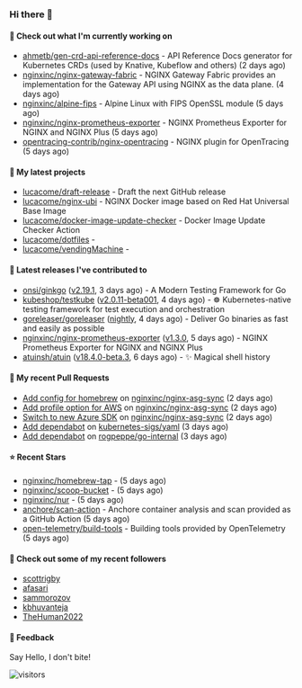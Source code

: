 ### Hi there 👋

#### 👷 Check out what I'm currently working on

- [ahmetb/gen-crd-api-reference-docs](https://github.com/ahmetb/gen-crd-api-reference-docs) - API Reference Docs generator for Kubernetes CRDs (used by Knative, Kubeflow and others) (2 days ago)
- [nginxinc/nginx-gateway-fabric](https://github.com/nginxinc/nginx-gateway-fabric) - NGINX Gateway Fabric provides an implementation for the Gateway API using NGINX as the data plane. (4 days ago)
- [nginxinc/alpine-fips](https://github.com/nginxinc/alpine-fips) - Alpine Linux with FIPS OpenSSL module (5 days ago)
- [nginxinc/nginx-prometheus-exporter](https://github.com/nginxinc/nginx-prometheus-exporter) - NGINX Prometheus Exporter for NGINX and NGINX Plus (5 days ago)
- [opentracing-contrib/nginx-opentracing](https://github.com/opentracing-contrib/nginx-opentracing) - NGINX plugin for OpenTracing (5 days ago)

#### 🌱 My latest projects

- [lucacome/draft-release](https://github.com/lucacome/draft-release) - Draft the next GitHub release
- [lucacome/nginx-ubi](https://github.com/lucacome/nginx-ubi) - NGINX Docker image based on Red Hat Universal Base Image
- [lucacome/docker-image-update-checker](https://github.com/lucacome/docker-image-update-checker) - Docker Image Update Checker Action
- [lucacome/dotfiles](https://github.com/lucacome/dotfiles) - 
- [lucacome/vendingMachine](https://github.com/lucacome/vendingMachine) - 

#### 🔭 Latest releases I've contributed to

- [onsi/ginkgo](https://github.com/onsi/ginkgo) ([v2.19.1](https://github.com/onsi/ginkgo/releases/tag/v2.19.1), 3 days ago) - A Modern Testing Framework for Go
- [kubeshop/testkube](https://github.com/kubeshop/testkube) ([v2.0.11-beta001](https://github.com/kubeshop/testkube/releases/tag/v2.0.11-beta001), 4 days ago) - ☸️ Kubernetes-native testing framework for test execution and orchestration
- [goreleaser/goreleaser](https://github.com/goreleaser/goreleaser) ([nightly](https://github.com/goreleaser/goreleaser/releases/tag/nightly), 4 days ago) - Deliver Go binaries as fast and easily as possible
- [nginxinc/nginx-prometheus-exporter](https://github.com/nginxinc/nginx-prometheus-exporter) ([v1.3.0](https://github.com/nginxinc/nginx-prometheus-exporter/releases/tag/v1.3.0), 5 days ago) - NGINX Prometheus Exporter for NGINX and NGINX Plus
- [atuinsh/atuin](https://github.com/atuinsh/atuin) ([v18.4.0-beta.3](https://github.com/atuinsh/atuin/releases/tag/v18.4.0-beta.3), 6 days ago) - ✨ Magical shell history

#### 🔨 My recent Pull Requests

- [Add config for homebrew](https://github.com/nginxinc/nginx-asg-sync/pull/731) on [nginxinc/nginx-asg-sync](https://github.com/nginxinc/nginx-asg-sync) (2 days ago)
- [Add profile option for AWS](https://github.com/nginxinc/nginx-asg-sync/pull/730) on [nginxinc/nginx-asg-sync](https://github.com/nginxinc/nginx-asg-sync) (2 days ago)
- [Switch to new Azure SDK](https://github.com/nginxinc/nginx-asg-sync/pull/729) on [nginxinc/nginx-asg-sync](https://github.com/nginxinc/nginx-asg-sync) (2 days ago)
- [Add dependabot](https://github.com/kubernetes-sigs/yaml/pull/113) on [kubernetes-sigs/yaml](https://github.com/kubernetes-sigs/yaml) (3 days ago)
- [Add dependabot](https://github.com/rogpeppe/go-internal/pull/267) on [rogpeppe/go-internal](https://github.com/rogpeppe/go-internal) (3 days ago)

#### ⭐ Recent Stars

- [nginxinc/homebrew-tap](https://github.com/nginxinc/homebrew-tap) -  (5 days ago)
- [nginxinc/scoop-bucket](https://github.com/nginxinc/scoop-bucket) -  (5 days ago)
- [nginxinc/nur](https://github.com/nginxinc/nur) -  (5 days ago)
- [anchore/scan-action](https://github.com/anchore/scan-action) - Anchore container analysis and scan provided as a GitHub Action (5 days ago)
- [open-telemetry/build-tools](https://github.com/open-telemetry/build-tools) - Building tools provided by OpenTelemetry (5 days ago)

#### 👯 Check out some of my recent followers

- [scottrigby](https://github.com/scottrigby)
- [afasari](https://github.com/afasari)
- [sammorozov](https://github.com/sammorozov)
- [kbhuvanteja](https://github.com/kbhuvanteja)
- [TheHuman2022](https://github.com/TheHuman2022)

#### 💬 Feedback

Say Hello, I don't bite!

![visitors](https://visitor-badge.laobi.icu/badge?page_id=lucacome.visitor-badge)
#
